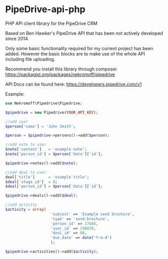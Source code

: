 PipeDrive-api-php
============

PHP API client library for the PipeDrive CRM

Based on Ben Hawker's PipeDrive API that has been not actively developed since 2014.

Only some basic functionality required for my current project has been added. However the basic blocks are to make use of the whole API including file uploading.

Recommend you install this library through composer. https://packagist.org/packages/nekromoff/pipedrive

API Docs can be found here: https://developers.pipedrive.com/v1

Example:

```php
use Nekromoff\Pipedrive\Pipedrive;

$pipedrive = new Pipedrive(YOUR_API_KEY);

//add user
$person['name'] = 'John Smith';

$person = $pipedrive->persons()->add($person);

//add note to user
$note['content']   = 'example note';
$note['person_id'] = $person['data']['id'];

$pipedrive->notes()->add($note);

//add deal to user
deal['title']      = 'example title';
$deal['stage_id']  = 8;
$deal['person_id'] = $person['data']['id'];

$pipedrive->deals()->add($deal);

//add activity
$activity = array(
                    'subject' => 'Example send brochure',
                    'type' => 'send-brochure',
                    'person_id' => 17686,
                    'user_id' => 190870,
                    'deal_id' => 88,
                    'due_date' => date('Y-m-d')
                    );

$pipedrive->activities()->add($activity);
```
